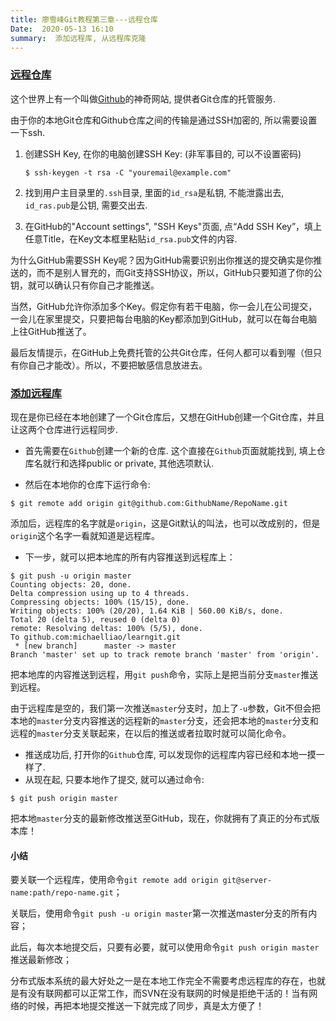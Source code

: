 ```yaml
---
title: 廖雪峰Git教程第三章---远程仓库
Date:  2020-05-13 16:10
summary:  添加远程库, 从远程库克隆
---
```


### [远程仓库](https://www.liaoxuefeng.com/wiki/896043488029600/896954117292416#0)

这个世界上有一个叫做[Github](https://github.com/)的神奇网站, 提供者Git仓库的托管服务. 

由于你的本地Git仓库和Github仓库之间的传输是通过SSH加密的, 所以需要设置一下ssh. 

1. 创建SSH Key, 在你的电脑创建SSH Key: (非军事目的, 可以不设置密码)

   ```shell
   $ ssh-keygen -t rsa -C "youremail@example.com"
   ```

2. 找到用户主目录里的`.ssh`目录, 里面的`id_rsa`是私钥, 不能泄露出去, `id_ras.pub`是公钥, 需要交出去. 

3. 在GitHub的"Account settings", "SSH Keys"页面, 点“Add SSH Key”，填上任意Title，在Key文本框里粘贴`id_rsa.pub`文件的内容. 



为什么GitHub需要SSH Key呢？因为GitHub需要识别出你推送的提交确实是你推送的，而不是别人冒充的，而Git支持SSH协议，所以，GitHub只要知道了你的公钥，就可以确认只有你自己才能推送。

当然，GitHub允许你添加多个Key。假定你有若干电脑，你一会儿在公司提交，一会儿在家里提交，只要把每台电脑的Key都添加到GitHub，就可以在每台电脑上往GitHub推送了。

最后友情提示，在GitHub上免费托管的公共Git仓库，任何人都可以看到喔（但只有你自己才能改）。所以，不要把敏感信息放进去。



### [添加远程库](https://www.liaoxuefeng.com/wiki/896043488029600/898732864121440)

现在是你已经在本地创建了一个Git仓库后，又想在GitHub创建一个Git仓库，并且让这两个仓库进行远程同步. 



+ 首先需要在`Github`创建一个新的仓库. 这个直接在`Github`页面就能找到, 填上仓库名就行和选择public or private, 其他选项默认. 



+ 然后在本地你的仓库下运行命令: 

```shell
$ git remote add origin git@github.com:GithubName/RepoName.git
```

添加后，远程库的名字就是`origin`，这是Git默认的叫法，也可以改成别的，但是`origin`这个名字一看就知道是远程库。



+ 下一步，就可以把本地库的所有内容推送到远程库上：

```shell
$ git push -u origin master
Counting objects: 20, done.
Delta compression using up to 4 threads.
Compressing objects: 100% (15/15), done.
Writing objects: 100% (20/20), 1.64 KiB | 560.00 KiB/s, done.
Total 20 (delta 5), reused 0 (delta 0)
remote: Resolving deltas: 100% (5/5), done.
To github.com:michaelliao/learngit.git
 * [new branch]      master -> master
Branch 'master' set up to track remote branch 'master' from 'origin'.

```

把本地库的内容推送到远程，用`git push`命令，实际上是把当前分支`master`推送到远程。

由于远程库是空的，我们第一次推送`master`分支时，加上了`-u`参数，Git不但会把本地的`master`分支内容推送的远程新的`master`分支，还会把本地的`master`分支和远程的`master`分支关联起来，在以后的推送或者拉取时就可以简化命令。



+ 推送成功后, 打开你的`Github`仓库, 可以发现你的远程库内容已经和本地一摸一样了. 
+ 从现在起, 只要本地作了提交, 就可以通过命令: 

```shell
$ git push origin master
```

把本地`master`分支的最新修改推送至GitHub，现在，你就拥有了真正的分布式版本库！



#### 小结

要关联一个远程库，使用命令`git remote add origin git@server-name:path/repo-name.git`；

关联后，使用命令`git push -u origin master`第一次推送master分支的所有内容；

此后，每次本地提交后，只要有必要，就可以使用命令`git push origin master`推送最新修改；

分布式版本系统的最大好处之一是在本地工作完全不需要考虑远程库的存在，也就是有没有联网都可以正常工作，而SVN在没有联网的时候是拒绝干活的！当有网络的时候，再把本地提交推送一下就完成了同步，真是太方便了！